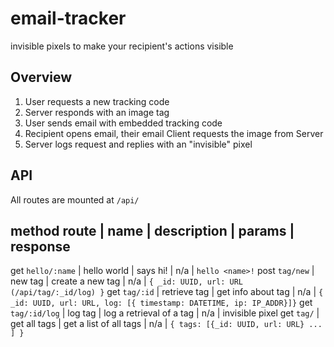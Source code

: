 # email-tracker
invisible pixels to make your recipient's actions visible

## Overview

 1. User requests a new tracking code
 2. Server responds with an image tag
 3. User sends email with embedded tracking code
 4. Recipient opens email, their email Client requests the image from Server
 5. Server logs request and replies with an "invisible" pixel

## API

All routes are mounted at `/api/`

method route | name | description | params | response
----------------------------------------------
get `hello/:name` | hello world | says hi! | n/a | `hello <name>!`
post `tag/new` | new tag | create a new tag | n/a | `{ _id: UUID, url: URL (/api/tag/:_id/log) }`
get `tag/:id` | retrieve tag | get info about tag | n/a | `{ _id: UUID, url: URL, log: [{ timestamp: DATETIME, ip: IP_ADDR}]}`
get `tag/:id/log` | log tag | log a retrieval of a tag | n/a | invisible pixel
get `tag/` | get all tags | get a list of all tags | n/a | `{ tags: [{_id: UUID, url: URL} ... ] }`
